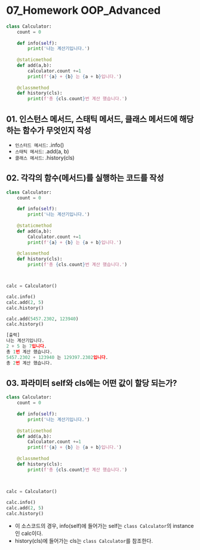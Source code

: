 # 07_Homework OOP_Advanced

```python
class Calculator:
    count = 0
    
    def info(self):
        print('나는 계산기입니다.')
    
    @staticmethod
    def add(a,b):
        calculator.count +=1
        print(f'{a} + {b} 는 {a + b}입니다.')
        
    @classmethod
    def history(cls):
        print(f'총 {cls.count}번 계산 했습니다.')
```



## 01. 인스턴스 메서드, 스태틱 메서드, 클래스 메서드에 해당하는 함수가 무엇인지 작성

- `인스터드 메서드`: 	.info()
- `스태틱 메서드`:         .add(a, b)
- `클래스 메서드`:         .history(cls)



## 02. 각각의 함수(메서드)를 실행하는 코드를 작성

```python
class Calculator:
    count = 0
    
    def info(self):
        print('나는 계산기입니다.')
    
    @staticmethod
    def add(a,b):
        Calculator.count +=1
        print(f'{a} + {b} 는 {a + b}입니다.')
        
    @classmethod
    def history(cls):
        print(f'총 {cls.count}번 계산 했습니다.')



calc = Calculator()

calc.info()
calc.add(2, 5)
calc.history()

calc.add(5457.2302, 123940)
calc.history()

[출력]
나는 계산기입니다.
2 + 5 는 7입니다.
총 1번 계산 했습니다.
5457.2302 + 123940 는 129397.2302입니다.
총 2번 계산 했습니다.

```





## 03. 파라미터 self와 cls에는 어떤 값이 할당 되는가?

```python
class Calculator:
    count = 0
    
    def info(self):
        print('나는 계산기입니다.')
    
    @staticmethod
    def add(a,b):
        Calculator.count +=1
        print(f'{a} + {b} 는 {a + b}입니다.')
        
    @classmethod
    def history(cls):
        print(f'총 {cls.count}번 계산 했습니다.')

        
        
calc = Calculator()

calc.info()
calc.add(2, 5)
calc.history()
```

- 이 소스코드의 경우, info(self)에 들어가는 self는 `class Calculator`의 instance인 calc이다. 
- history(cls)에 들어가는 cls는 `class Calculator`를 참조한다.